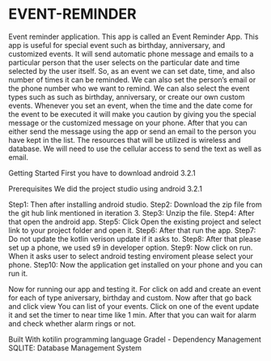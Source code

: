 # EVENT-REMINDER
Event reminder application.
This app is called an Event Reminder App. This app is useful for special event such as birthday, anniversary, and customized events. It will send automatic phone message and emails to a particular person that the user selects on the particular date and time selected by the user itself. So, as an event we can set date, time, and also number of times it can be reminded. We can also set the person’s email or the phone number who we want to remind. We can also select the event types such as such as birthday, anniversary, or create our own custom events. Whenever you set an event, when the time and the date come for the event to be executed it will make you caution by giving you the special message or the customized message on your phone. After that you can either send the message using the app or send an email to the person you have kept in the list. The resources that will be utilized is wireless and database. We will need to use the cellular access to send the text as well as email.

Getting Started
First you have to download android 3.2.1

Prerequisites
We did the project studio using android 3.2.1

Step1: Then after installing android studio.
Step2: Download the zip file from the git hub link mentioned in iteration 3.
Step3: Unzip the file.
Step4: After that open the android app.
Step5: Click Open the existing project and select link to your project folder and open it.
Step6: After that run the app.
Step7: Do not update the kotlin verison update if it asks to.
Step8: After that please set up a phone, we used s9 in developer option.
Step9: Now click on run. When it asks user to select android testing enviroment please select your phone.
Step10: Now the application get installed on your phone and you can run it.

Now for running our app and testing it.
For click on add and create an event for each of type aniversary, birthday and custom.
Now after that go back and click view
You can list of your events.
Click on one of the event update it and set the timer to near time like 1 min.
After that you can wait for alarm and check whether alarm rings or not.


Built With
kotilin programming language
Gradel - Dependency Management
SQLITE: Database Management System
